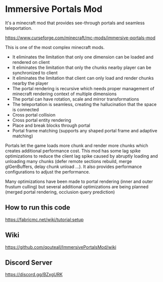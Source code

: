 # Immersive Portals Mod

It's a minecraft mod that provides see-through portals and seamless teleportation.

https://www.curseforge.com/minecraft/mc-mods/immersive-portals-mod

This is one of the most complex minecraft mods.
* It eliminates the limitation that only one dimension can be loaded and rendered on client
* It eliminates the limitation that only the chunks nearby player can be synchronized to client
* It eliminates the limitation that client can only load and render chunks nearby the player
* The portal rendering is recursive which needs proper management of minecraft rendering context of multiple dimensions
* The portal can have rotation, scale and mirror transformations
* The teleportation is seamless, creating the hallucination that the space is connected
* Cross portal collision
* Cross portal entity rendering
* Place and break blocks through portal
* Portal frame matching (supports any shaped portal frame and adaptive matching)

Portals let the game loads more chunk and render more chunks which creates additional performance cost.
This mod has some lag spike optimizations to reduce the client lag spike caused by abruptly loading
 and unloading many chunks (defer remote sections rebuild, merge glGenBuffers, delay chunk unload ...).
 It also provides performance configurations to adjust the performance.

Many optimizations have been made to portal rendering (inner and outer frustum culling) but several additional
 optimizations are being planned (merged portal rendering, occlusion query prediction)

## How to run this code
https://fabricmc.net/wiki/tutorial:setup

## Wiki
https://github.com/qouteall/ImmersivePortalsMod/wiki

## Discord Server
https://discord.gg/BZxgURK